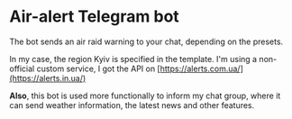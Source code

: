 <h1>Air-alert Telegram bot</h1>

The bot sends an air raid warning to your chat, depending on the presets.

In my case, the region Kyiv is specified in the template.
I'm using a non-official custom service, I got the API on [https://alerts.com.ua/](https://alerts.in.ua/)

<b>Also</b>, this bot is used more functionally to inform my chat group, where it can send weather information, the latest news and other features.
